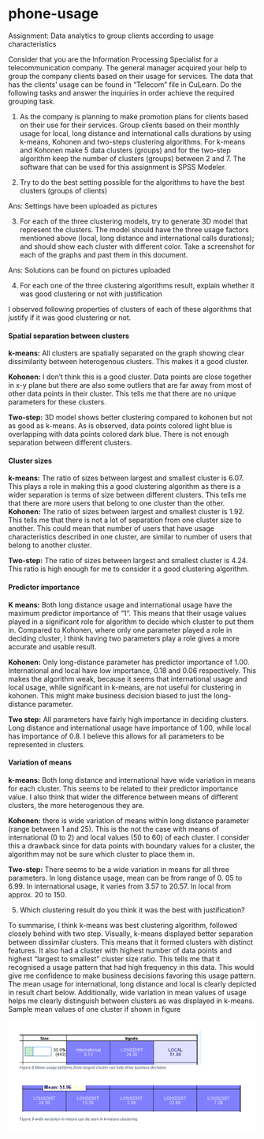 # phone-usage
Assignment: Data analytics to group clients according to usage characteristics


Consider that you are the Information Processing Specialist for a telecommunication company. The general manager acquired your help to group the company clients based on their usage for services. The data that has the clients’ usage can be found in “Telecom” file in CuLearn.
Do the following tasks and answer the inquiries in order achieve the required grouping task.

1. As the company is planning to make promotion plans for clients based on their use for their services. Group clients based on their monthly usage for local, long distance and international calls durations by using k-means, Kohonen and two-steps clustering algorithms. For k-means and Kohonen make 5 data clusters (groups) and for the two-step algorithm keep the number of clusters (groups) between 2 and 7. The software that can be used for this assignment is SPSS Modeler.


2. Try to do the best setting possible for the algorithms to have the best clusters (groups of clients)

Ans: Settings have been uploaded as pictures

3. For each of the three clustering models, try to generate 3D model that represent the clusters. The model should have the three usage factors mentioned above (local, long distance and international calls durations); and should show each cluster with different color. Take a screenshot for each of the graphs and past them in this document. 

Ans: Solutions can be found on pictures uploaded

4. For each one of the three clustering algorithms result, explain whether it was good clustering or not with justification

I observed following properties of clusters of each of these algorithms that justify if it was good clustering or not.

#### Spatial separation between clusters

**k-means:** All clusters are spatially separated on the graph showing clear dissimilarity between heterogenous clusters. This makes it a good cluster.

**Kohonen:** I don’t think this is a good cluster. Data points are close together in x-y plane but there are also some outliers that are far away from most of other data points in their cluster. This tells me that there are no unique parameters for these clusters.

**Two-step:** 3D model shows better clustering compared to kohonen but not as good as k-means. As is observed, data points colored light blue is overlapping with data points colored dark blue. There is not enough separation between different clusters.

#### Cluster sizes

**k-means:** The ratio of sizes between largest and smallest cluster is 6.07. This plays a role in making this a good clustering algorithm as there is a wider separation is terms of size between different clusters. This tells me that there are more users that belong to one cluster than the other.
**Kohonen:** The ratio of sizes between largest and smallest cluster is 1.92. This tells me that there is not a lot of separation from one cluster size to another. This could mean that number of users that have usage characteristics described in one cluster, are similar to number of users that belong to another cluster.

**Two-step:** The ratio of sizes between largest and smallest cluster is 4.24. This ratio is high enough for me to consider it a good clustering algorithm.

#### Predictor importance

**K means:** Both long distance usage and international usage have the maximum predictor importance of “1”. This means that their usage values played in a significant role for algorithm to decide which cluster to put them in. Compared to Kohonen, where only one parameter played a role in deciding cluster, I think having two parameters play a role gives a more accurate and usable result.

**Kohonen:** Only long-distance parameter has predictor importance of 1.00. International and local have low importance, 0.18 and 0.06 respectively. This makes the algorithm weak, because it seems that international usage and local usage, while significant in k-means, are not useful for clustering in kohonen. This might make business decision biased to just the long-distance parameter.

**Two step:** All parameters have fairly high importance in deciding clusters. Long distance and international usage have importance of 1.00, while local has importance of 0.8. I believe this allows for all parameters to be represented in clusters.

#### Variation of means

**k-means:** Both long distance and international have wide variation in means for each cluster. This seems to be related to their predictor importance value. I also think that wider the difference between means of different clusters, the more heterogenous they are.

**Kohonen:** there is wide variation of means within long distance parameter (range between 1 and 25). This is the not the case with means of international (0 to 2) and local values (50 to 60) of each cluster. I consider this a drawback since for data points with boundary values for a cluster, the algorithm may not be sure which cluster to place them in.

**Two-step:** There seems to be a wide variation in means for all three parameters. In long distance usage, mean can be from range of 0. 05 to 6.99. In international usage, it varies from 3.57 to 20.57. In local from approx. 20 to 150.

5. Which clustering result do you think it was the best with justification?

To summarise, I think k-means was best clustering algorithm, followed closely behind with two step. Visually, k-means displayed better separation between dissimilar clusters. This means that it formed clusters with distinct features. It also had a cluster with highest number of data points and highest “largest to smallest” cluster size ratio. This tells me that it recognised a usage pattern that had high frequency in this data. This would give me confidence to make business decisions favoring this usage pattern. The mean usage for international, long distance and local is clearly depicted in result chart below. Additionally, wide variation in mean values of usage helps me clearly distinguish between clusters as was displayed in k-means. Sample mean values of one cluster if shown in figure

![this image](https://github.com/Vidushi187/phone-usage/blob/input-data/mean%20usage%20patterns.png)




